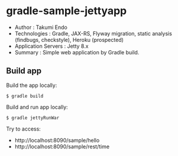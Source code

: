 gradle-sample-jettyapp
======================

- Author : Takumi Endo
- Technologies : Gradle, JAX-RS, Flyway migration, static analysis (findbugs, checkstyle), Heroku (prospected)
- Application Servers : Jetty 8.x
- Summary : Simple web application by Gradle build.

## Build app

Build the app locally:

```
$ gradle build
```

Build and run app locally:

```
$ gradle jettyRunWar
```

Try to access:

- http://localhost:8090/sample/hello
- http://localhost:8090/sample/rest/time

